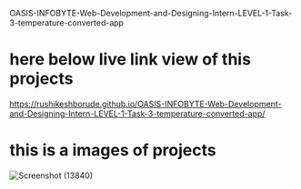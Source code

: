 OASIS-INFOBYTE-Web-Development-and-Designing-Intern-LEVEL-1-Task-3-temperature-converted-app

# here below live link view of this projects
https://rushikeshborude.github.io/OASIS-INFOBYTE-Web-Development-and-Designing-Intern-LEVEL-1-Task-3-temperature-converted-app/




# this is a images of projects 

![Screenshot (13840)](https://github.com/RushikeshBorude/OASIS-INFOBYTE-Web-Development-and-Designing-Intern-LEVEL-1-Task-3-temperature-converted-app/assets/86228914/fe139271-fa86-4302-9551-a905604ba984)
